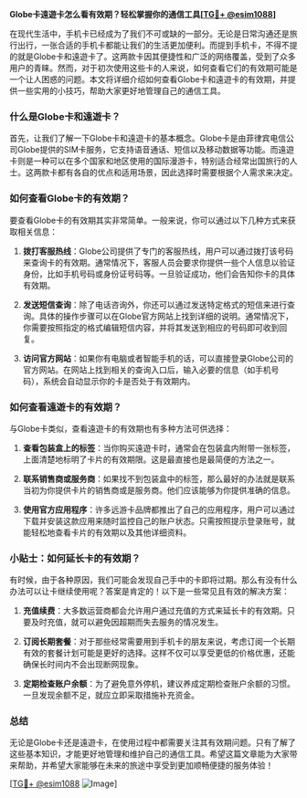 **Globe卡遠遊卡怎么看有效期？轻松掌握你的通信工具[[TG💪+ @esim1088](https://t.me/s/esim1088)]**

在现代生活中，手机卡已经成为了我们不可或缺的一部分。无论是日常沟通还是旅行出行，一张合适的手机卡都能让我们的生活更加便利。而提到手机卡，不得不提的就是Globe卡和遠遊卡了。这两款卡因其便捷性和广泛的网络覆盖，受到了众多用户的青睐。然而，对于初次使用这些卡的人来说，如何查看它们的有效期可能是一个让人困惑的问题。本文将详细介绍如何查看Globe卡和遠遊卡的有效期，并提供一些实用的小技巧，帮助大家更好地管理自己的通信工具。

### 什么是Globe卡和遠遊卡？

首先，让我们了解一下Globe卡和遠遊卡的基本概念。Globe卡是由菲律宾电信公司Globe提供的SIM卡服务，它支持语音通话、短信以及移动数据等功能。而遠遊卡则是一种可以在多个国家和地区使用的国际漫游卡，特别适合经常出国旅行的人士。这两款卡都有各自的优点和适用场景，因此选择时需要根据个人需求来决定。

### 如何查看Globe卡的有效期？

要查看Globe卡的有效期其实非常简单。一般来说，你可以通过以下几种方式来获取相关信息：

1. **拨打客服热线**：Globe公司提供了专门的客服热线，用户可以通过拨打该号码来查询卡的有效期。通常情况下，客服人员会要求你提供一些个人信息以验证身份，比如手机号码或身份证号码等。一旦验证成功，他们会告知你卡的具体有效期。

2. **发送短信查询**：除了电话咨询外，你还可以通过发送特定格式的短信来进行查询。具体的操作步骤可以在Globe官方网站上找到详细的说明。通常情况下，你需要按照指定的格式编辑短信内容，并将其发送到相应的号码即可收到回复。

3. **访问官方网站**：如果你有电脑或者智能手机的话，可以直接登录Globe公司的官方网站。在网站上找到相关的查询入口后，输入必要的信息（如手机号码），系统会自动显示你的卡是否处于有效期内。

### 如何查看遠遊卡的有效期？

与Globe卡类似，查看遠遊卡的有效期也有多种方法可供选择：

1. **查看包装盒上的标签**：当你购买遠遊卡时，通常会在包装盒内附带一张标签，上面清楚地标明了卡片的有效期限。这是最直接也是最简便的方法之一。

2. **联系销售商或服务商**：如果找不到包装盒中的标签，那么最好的办法就是联系当初为你提供卡片的销售商或是服务商。他们应该能够为你提供准确的信息。

3. **使用官方应用程序**：许多远游卡品牌都推出了自己的应用程序，用户可以通过下载并安装这款应用来随时监控自己的账户状态。只需按照提示登录账号，就能轻松地查看卡片的有效期以及其他详细资料。

### 小贴士：如何延长卡的有效期？

有时候，由于各种原因，我们可能会发现自己手中的卡即将过期。那么有没有什么办法可以让卡继续使用呢？答案是肯定的！以下是一些常见且有效的解决方案：

1. **充值续费**：大多数运营商都会允许用户通过充值的方式来延长卡的有效期。只要及时充值，就可以避免因超期而失去服务的情况发生。

2. **订阅长期套餐**：对于那些经常需要用到手机卡的朋友来说，考虑订阅一个长期有效的套餐计划可能是更好的选择。这样不仅可以享受更低的价格优惠，还能确保长时间内不会出现断网现象。

3. **定期检查账户余额**：为了避免意外停机，建议养成定期检查账户余额的习惯。一旦发现余额不足，就应立即采取措施补充资金。

### 总结

无论是Globe卡还是遠遊卡，在使用过程中都需要关注其有效期问题。只有了解了这些基本知识，才能更好地管理和维护自己的通信工具。希望这篇文章能为大家带来帮助，并希望大家能够在未来的旅途中享受到更加顺畅便捷的服务体验！

[[TG💪+ @esim1088](https://t.me/s/esim1088) ![Image](https://i.postimg.cc/4NQfJmqS/Snipaste-2025-05-13-00-14-12.png)]